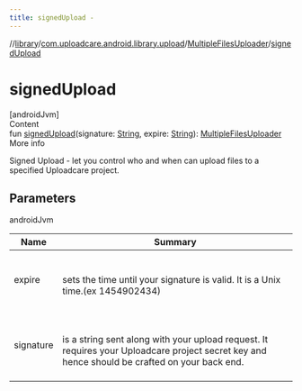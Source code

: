 ```yaml
---
title: signedUpload -
---
```

//[library](../../index.md)/[com.uploadcare.android.library.upload](../index.md)/[MultipleFilesUploader](index.md)/[signedUpload](signed-upload.md)



# signedUpload  
[androidJvm]  
Content  
fun [signedUpload](signed-upload.md)(signature: [String](https://kotlinlang.org/api/latest/jvm/stdlib/kotlin/-string/index.html), expire: [String](https://kotlinlang.org/api/latest/jvm/stdlib/kotlin/-string/index.html)): [MultipleFilesUploader](index.md)  
More info  


Signed Upload - let you control who and when can upload files to a specified Uploadcare project.



## Parameters  
  
androidJvm  
  
|  Name|  Summary| 
|---|---|
| <a name="com.uploadcare.android.library.upload/MultipleFilesUploader/signedUpload/#kotlin.String#kotlin.String/PointingToDeclaration/"></a>expire| <a name="com.uploadcare.android.library.upload/MultipleFilesUploader/signedUpload/#kotlin.String#kotlin.String/PointingToDeclaration/"></a><br><br>sets the time until your signature is valid. It is a Unix time.(ex 1454902434)<br><br>
| <a name="com.uploadcare.android.library.upload/MultipleFilesUploader/signedUpload/#kotlin.String#kotlin.String/PointingToDeclaration/"></a>signature| <a name="com.uploadcare.android.library.upload/MultipleFilesUploader/signedUpload/#kotlin.String#kotlin.String/PointingToDeclaration/"></a><br><br>is a string sent along with your upload request. It requires your Uploadcare project secret key and hence should be crafted on your back end.<br><br>
  
  



